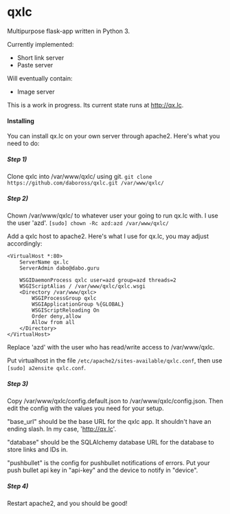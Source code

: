 qxlc
====

Multipurpose flask-app written in Python 3.

Currently implemented:
* Short link server
* Paste server

Will eventually contain:
* Image server

This is a work in progress. Its current state runs at http://qx.lc.

#### Installing
You can install qx.lc on your own server through apache2. Here's what you need to do:

##### Step 1)

Clone qxlc into /var/www/qxlc/ using git. `git clone https://github.com/daboross/qxlc.git /var/www/qxlc/`

##### Step 2)

Chown /var/www/qxlc/ to whatever user your going to run qx.lc with. I use the user 'azd'.
`[sudo] chown -Rc azd:azd /var/www/qxlc/`

Add a qxlc host to apache2. Here's what I use for qx.lc, you may adjust accordingly:
```
<VirtualHost *:80>
    ServerName qx.lc
    ServerAdmin dabo@dabo.guru

    WSGIDaemonProcess qxlc user=azd group=azd threads=2
    WSGIScriptAlias / /var/www/qxlc/qxlc.wsgi
    <Directory /var/www/qxlc>
        WSGIProcessGroup qxlc
        WSGIApplicationGroup %{GLOBAL}
        WSGIScriptReloading On
        Order deny,allow
        Allow from all
    </Directory>
</VirtualHost>
```
Replace 'azd' with the user who has read/write access to /var/www/qxlc.

Put virtualhost in the file `/etc/apache2/sites-available/qxlc.conf`, then use `[sudo] a2ensite qxlc.conf`.

##### Step 3)

Copy /var/www/qxlc/config.default.json to /var/www/qxlc/config.json. Then edit the config with the values you need for your setup.

"base_url" should be the base URL for the qxlc app. It shouldn't have an ending slash. In my case, 'http://qx.lc'.

"database" should be the SQLAlchemy database URL for the database to store links and IDs in.

"pushbullet" is the config for pushbullet notifications of errors. Put your push bullet api key in "api-key" and the device to notify in "device".

##### Step 4)

Restart apache2, and you should be good!
